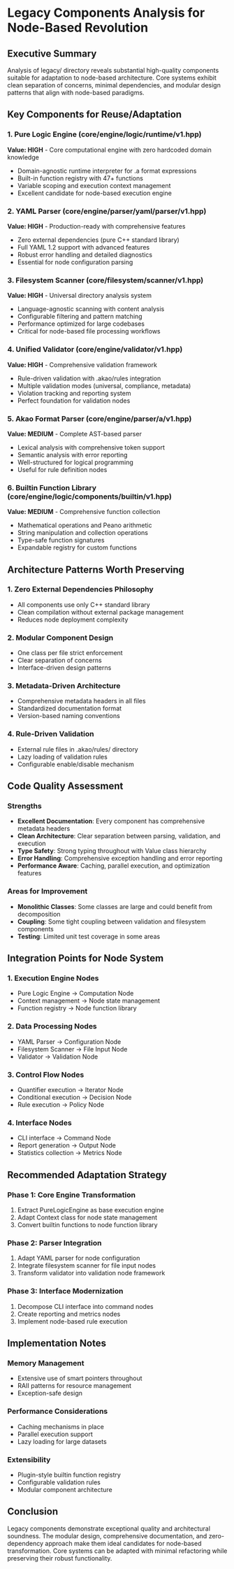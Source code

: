 # Legacy Components Analysis for Node-Based Revolution

## Executive Summary
Analysis of legacy/ directory reveals substantial high-quality components suitable for adaptation to node-based architecture. Core systems exhibit clean separation of concerns, minimal dependencies, and modular design patterns that align with node-based paradigms.

## Key Components for Reuse/Adaptation

### 1. Pure Logic Engine (core/engine/logic/runtime/v1.hpp)
**Value: HIGH** - Core computational engine with zero hardcoded domain knowledge
- Domain-agnostic runtime interpreter for .a format expressions
- Built-in function registry with 47+ functions
- Variable scoping and execution context management
- Excellent candidate for node-based execution engine

### 2. YAML Parser (core/engine/parser/yaml/parser/v1.hpp)
**Value: HIGH** - Production-ready with comprehensive features
- Zero external dependencies (pure C++ standard library)
- Full YAML 1.2 support with advanced features
- Robust error handling and detailed diagnostics
- Essential for node configuration parsing

### 3. Filesystem Scanner (core/filesystem/scanner/v1.hpp)
**Value: HIGH** - Universal directory analysis system
- Language-agnostic scanning with content analysis
- Configurable filtering and pattern matching
- Performance optimized for large codebases
- Critical for node-based file processing workflows

### 4. Unified Validator (core/engine/validator/v1.hpp)
**Value: HIGH** - Comprehensive validation framework
- Rule-driven validation with .akao/rules integration
- Multiple validation modes (universal, compliance, metadata)
- Violation tracking and reporting system
- Perfect foundation for validation nodes

### 5. Akao Format Parser (core/engine/parser/a/v1.hpp)
**Value: MEDIUM** - Complete AST-based parser
- Lexical analysis with comprehensive token support
- Semantic analysis with error reporting
- Well-structured for logical programming
- Useful for rule definition nodes

### 6. Builtin Function Library (core/engine/logic/components/builtin/v1.hpp)
**Value: MEDIUM** - Comprehensive function collection
- Mathematical operations and Peano arithmetic
- String manipulation and collection operations
- Type-safe function signatures
- Expandable registry for custom functions

## Architecture Patterns Worth Preserving

### 1. Zero External Dependencies Philosophy
- All components use only C++ standard library
- Clean compilation without external package management
- Reduces node deployment complexity

### 2. Modular Component Design
- One class per file strict enforcement
- Clear separation of concerns
- Interface-driven design patterns

### 3. Metadata-Driven Architecture
- Comprehensive metadata headers in all files
- Standardized documentation format
- Version-based naming conventions

### 4. Rule-Driven Validation
- External rule files in .akao/rules/ directory
- Lazy loading of validation rules
- Configurable enable/disable mechanism

## Code Quality Assessment

### Strengths
- **Excellent Documentation**: Every component has comprehensive metadata headers
- **Clean Architecture**: Clear separation between parsing, validation, and execution
- **Type Safety**: Strong typing throughout with Value class hierarchy
- **Error Handling**: Comprehensive exception handling and error reporting
- **Performance Aware**: Caching, parallel execution, and optimization features

### Areas for Improvement
- **Monolithic Classes**: Some classes are large and could benefit from decomposition
- **Coupling**: Some tight coupling between validation and filesystem components
- **Testing**: Limited unit test coverage in some areas

## Integration Points for Node System

### 1. Execution Engine Nodes
- Pure Logic Engine → Computation Node
- Context management → Node state management
- Function registry → Node function library

### 2. Data Processing Nodes
- YAML Parser → Configuration Node
- Filesystem Scanner → File Input Node
- Validator → Validation Node

### 3. Control Flow Nodes
- Quantifier execution → Iterator Node
- Conditional execution → Decision Node
- Rule execution → Policy Node

### 4. Interface Nodes
- CLI interface → Command Node
- Report generation → Output Node
- Statistics collection → Metrics Node

## Recommended Adaptation Strategy

### Phase 1: Core Engine Transformation
1. Extract PureLogicEngine as base execution engine
2. Adapt Context class for node state management
3. Convert builtin functions to node function library

### Phase 2: Parser Integration
1. Adapt YAML parser for node configuration
2. Integrate filesystem scanner for file input nodes
3. Transform validator into validation node framework

### Phase 3: Interface Modernization
1. Decompose CLI interface into command nodes
2. Create reporting and metrics nodes
3. Implement node-based rule execution

## Implementation Notes

### Memory Management
- Extensive use of smart pointers throughout
- RAII patterns for resource management
- Exception-safe design

### Performance Considerations
- Caching mechanisms in place
- Parallel execution support
- Lazy loading for large datasets

### Extensibility
- Plugin-style builtin function registry
- Configurable validation rules
- Modular component architecture

## Conclusion
Legacy components demonstrate exceptional quality and architectural soundness. The modular design, comprehensive documentation, and zero-dependency approach make them ideal candidates for node-based transformation. Core systems can be adapted with minimal refactoring while preserving their robust functionality.